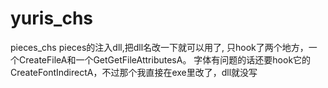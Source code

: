 # yuris_chs
pieces_chs
pieces的注入dll,把dll名改一下就可以用了,
只hook了两个地方，一个CreateFileA和一个GetGetFileAttributesA。
字体有问题的话还要hook它的CreateFontIndirectA，不过那个我直接在exe里改了，dll就没写
